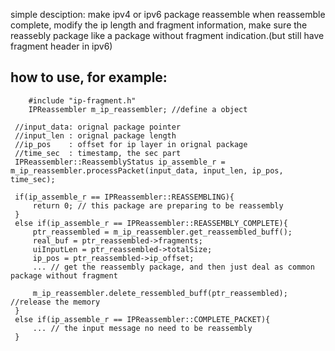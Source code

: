 simple desciption:
make ipv4 or ipv6 package reassemble
when reassemble complete, modify the ip length and fragment information, 
make sure the reassebly package like a package without fragment indication.(but still have fragment header in ipv6)

how to use, for example:
------------------------------------------------------------------------------
        #include "ip-fragment.h"
        IPReassembler m_ip_reassembler; //define a object
 
	 //input_data: orignal package pointer
	 //input_len : orignal package length
	 //ip_pos    : offset for ip layer in orignal package
	 //time_sec  : timestamp, the sec part
	 IPReassembler::ReassemblyStatus ip_assemble_r =  m_ip_reassembler.processPacket(input_data, input_len, ip_pos, time_sec);
	 
	 if(ip_assemble_r == IPReassembler::REASSEMBLING){
		 return 0; // this package are preparing to be reassembly
	 }
	 else if(ip_assemble_r == IPReassembler::REASSEMBLY_COMPLETE){
		 ptr_reassembled = m_ip_reassembler.get_reassembled_buff();
		 real_buf = ptr_reassembled->fragments;
		 uiInputLen = ptr_reassembled->totalSize;
		 ip_pos = ptr_reassembled->ip_offset;
		 ... // get the reassembly package, and then just deal as common package without fragment
		 
		 m_ip_reassembler.delete_ressembled_buff(ptr_reassembled); //release the memory
	 }
	 else if(ip_assemble_r == IPReassembler::COMPLETE_PACKET){
		 ... // the input message no need to be reassembly
	 }
